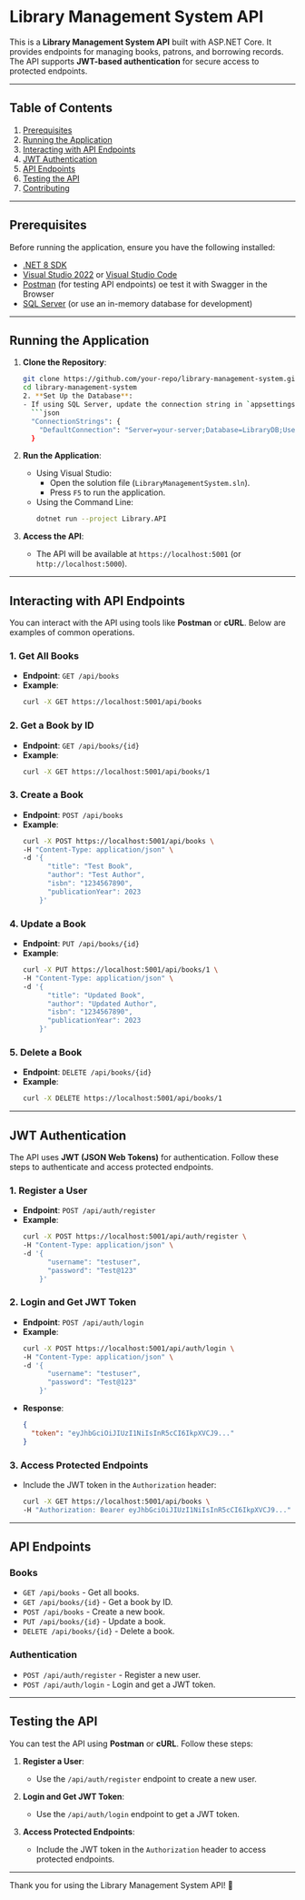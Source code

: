 # Library Management System API

This is a **Library Management System API** built with ASP.NET Core. It provides endpoints for managing books, patrons, and borrowing records. The API supports **JWT-based authentication** for secure access to protected endpoints.

---

## Table of Contents

1. [Prerequisites](#prerequisites)
2. [Running the Application](#running-the-application)
3. [Interacting with API Endpoints](#interacting-with-api-endpoints)
4. [JWT Authentication](#jwt-authentication)
5. [API Endpoints](#api-endpoints)
6. [Testing the API](#testing-the-api)
7. [Contributing](#contributing)

---

## Prerequisites

Before running the application, ensure you have the following installed:

- [.NET 8 SDK](https://dotnet.microsoft.com/download/dotnet/8.0)
- [Visual Studio 2022](https://visualstudio.microsoft.com/) or [Visual Studio Code](https://code.visualstudio.com/)
- [Postman](https://www.postman.com/) (for testing API endpoints) oe test it with Swagger in the Browser
- [SQL Server](https://www.microsoft.com/en-us/sql-server/sql-server-downloads) (or use an in-memory database for development)

---

## Running the Application

1. **Clone the Repository**:
   ```bash
   git clone https://github.com/your-repo/library-management-system.git
   cd library-management-system
   2. **Set Up the Database**:
   - If using SQL Server, update the connection string in `appsettings.json`:
     ```json
     "ConnectionStrings": {
       "DefaultConnection": "Server=your-server;Database=LibraryDB;User Id=your-user;Password=your-password;"
     }
     ```

3. **Run the Application**:
   - Using Visual Studio:
     - Open the solution file (`LibraryManagementSystem.sln`).
     - Press `F5` to run the application.
   - Using the Command Line:
     ```bash
     dotnet run --project Library.API
     ```

4. **Access the API**:
   - The API will be available at `https://localhost:5001` (or `http://localhost:5000`).

---

## Interacting with API Endpoints

You can interact with the API using tools like **Postman** or **cURL**. Below are examples of common operations.

### 1. **Get All Books**
   - **Endpoint**: `GET /api/books`
   - **Example**:
     ```bash
     curl -X GET https://localhost:5001/api/books
     ```

### 2. **Get a Book by ID**
   - **Endpoint**: `GET /api/books/{id}`
   - **Example**:
     ```bash
     curl -X GET https://localhost:5001/api/books/1
     ```

### 3. **Create a Book**
   - **Endpoint**: `POST /api/books`
   - **Example**:
     ```bash
     curl -X POST https://localhost:5001/api/books \
     -H "Content-Type: application/json" \
     -d '{
           "title": "Test Book",
           "author": "Test Author",
           "isbn": "1234567890",
           "publicationYear": 2023
         }'
     ```

### 4. **Update a Book**
   - **Endpoint**: `PUT /api/books/{id}`
   - **Example**:
     ```bash
     curl -X PUT https://localhost:5001/api/books/1 \
     -H "Content-Type: application/json" \
     -d '{
           "title": "Updated Book",
           "author": "Updated Author",
           "isbn": "1234567890",
           "publicationYear": 2023
         }'
     ```

### 5. **Delete a Book**
   - **Endpoint**: `DELETE /api/books/{id}`
   - **Example**:
     ```bash
     curl -X DELETE https://localhost:5001/api/books/1
     ```

---

## JWT Authentication

The API uses **JWT (JSON Web Tokens)** for authentication. Follow these steps to authenticate and access protected endpoints.

### 1. **Register a User**
   - **Endpoint**: `POST /api/auth/register`
   - **Example**:
     ```bash
     curl -X POST https://localhost:5001/api/auth/register \
     -H "Content-Type: application/json" \
     -d '{
           "username": "testuser",
           "password": "Test@123"
         }'
     ```

### 2. **Login and Get JWT Token**
   - **Endpoint**: `POST /api/auth/login`
   - **Example**:
     ```bash
     curl -X POST https://localhost:5001/api/auth/login \
     -H "Content-Type: application/json" \
     -d '{
           "username": "testuser",
           "password": "Test@123"
         }'
     ```
   - **Response**:
     ```json
     {
       "token": "eyJhbGciOiJIUzI1NiIsInR5cCI6IkpXVCJ9..."
     }
     ```

### 3. **Access Protected Endpoints**
   - Include the JWT token in the `Authorization` header:
     ```bash
     curl -X GET https://localhost:5001/api/books \
     -H "Authorization: Bearer eyJhbGciOiJIUzI1NiIsInR5cCI6IkpXVCJ9..."
     ```

---

## API Endpoints

### **Books**
- `GET /api/books` - Get all books.
- `GET /api/books/{id}` - Get a book by ID.
- `POST /api/books` - Create a new book.
- `PUT /api/books/{id}` - Update a book.
- `DELETE /api/books/{id}` - Delete a book.

### **Authentication**
- `POST /api/auth/register` - Register a new user.
- `POST /api/auth/login` - Login and get a JWT token.

---

## Testing the API

You can test the API using **Postman** or **cURL**. Follow these steps:

1. **Register a User**:
   - Use the `/api/auth/register` endpoint to create a new user.

2. **Login and Get JWT Token**:
   - Use the `/api/auth/login` endpoint to get a JWT token.

3. **Access Protected Endpoints**:
   - Include the JWT token in the `Authorization` header to access protected endpoints.

---

Thank you for using the Library Management System API! 🚀
